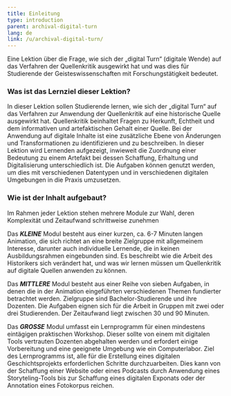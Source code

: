 ```yaml
---
title: Einleitung 
type: introduction
parent: archival-digital-turn
lang: de
link: /u/archival-digital-turn/
---
```


Eine Lektion über die Frage, wie sich der „digital Turn“ (digitale Wende) auf das Verfahren der Quellenkritik ausgewirkt hat und was dies für Studierende der Geisteswissenschaften mit Forschungstätigkeit bedeutet.

<!-- more -->

### Was ist das Lernziel dieser Lektion?
<!-- section-contents -->

In dieser Lektion sollen Studierende lernen, wie sich der „digital Turn“ auf das Verfahren zur Anwendung der Quellenkritik auf eine historische Quelle ausgewirkt hat. Quellenkritik beinhaltet Fragen zu Herkunft, Echtheit und dem informativen und artefaktischen Gehalt einer Quelle. Bei der Anwendung auf digitale Inhalte ist eine zusätzliche Ebene von Änderungen und Transformationen zu identifizieren und zu beschreiben. In dieser Lektion wird Lernenden aufgezeigt, inwieweit die Zuordnung einer Bedeutung zu einem Artefakt bei dessen Schaffung, Erhaltung und Digitalisierung unterschiedlich ist. Die Aufgaben können genutzt werden, um dies mit verschiedenen Datentypen und in verschiedenen digitalen Umgebungen in die Praxis umzusetzen.

<!-- section -->

### Wie ist der Inhalt aufgebaut?
<!-- section-contents -->

Im Rahmen jeder Lektion stehen mehrere Module zur Wahl, deren Komplexität und Zeitaufwand schrittweise zunehmen

Das ***KLEINE*** Modul besteht aus einer kurzen, ca. 6-7 Minuten langen Animation, die sich richtet an eine breite Zielgruppe mit allgemeinem Interesse, darunter auch individuelle Lernende, die in keinen Ausbildungsrahmen eingebunden sind. Es beschreibt wie die Arbeit des Historikers sich verändert hat, und was wir lernen müssen um Quellenkritik auf digitale Quellen anwenden zu können.

Das ***MITTLERE*** Modul besteht aus einer Reihe von sieben Aufgaben, in denen die in der Animation eingeführten verschiedenen Themen fundierter betrachtet werden. Zielgruppe sind Bachelor-Studierende und ihre Dozenten. Die Aufgaben eignen sich für die Arbeit in Gruppen mit zwei oder drei Studierenden. Der Zeitaufwand liegt zwischen 30 und 90 Minuten. 

Das ***GROSSE*** Modul umfasst ein Lernprogramm für einen mindestens eintägigen praktischen Workshop. Dieser sollte von einem mit digitalen Tools vertrauten Dozenten abgehalten werden und erfordert einige Vorbereitung und eine geeignete Umgebung wie ein Computerlabor. Ziel des Lernprogramms ist, alle für die Erstellung eines digitalen Geschichtsprojekts erforderlichen Schritte durchzuarbeiten. Dies kann von der Schaffung einer Website oder eines Podcasts durch Anwendung eines Storyteling-Tools bis zur Schaffung eines digitalen Exponats oder der Annotation eines Fotokorpus reichen.


